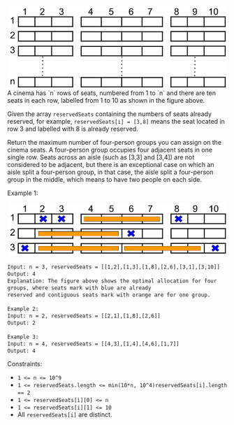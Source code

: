 <img src="./cinema_seats_1.png" alt="Cinema Seats">
A cinema has `n` rows of seats, numbered from 1 to `n` and there are ten seats in each row, labelled from 
1 to 10 as shown in the figure above.

Given the array `reservedSeats` containing the numbers of seats already reserved, for example, `reservedSeats[i] = [3,8]` means the seat located in row 3 and labelled with 8 is already reserved.

Return the maximum number of four-person groups you can assign on the cinema seats. A four-person group occupies four adjacent seats in one single row. Seats across an aisle (such as [3,3] and [3,4]) are not considered to be adjacent, but there is an exceptional case on which an aisle split a four-person group, in that case, the aisle split a four-person group in the middle, which means to have two people on each side.

Example 1:

<img src="./cinema_seats_3.png" alt="example 1">

```
Input: n = 3, reservedSeats = [[1,2],[1,3],[1,8],[2,6],[3,1],[3,10]]
Output: 4
Explanation: The figure above shows the optimal allocation for four groups, where seats mark with blue are already 
reserved and contiguous seats mark with orange are for one group.

Example 2:
Input: n = 2, reservedSeats = [[2,1],[1,8],[2,6]]
Output: 2

Example 3:
Input: n = 4, reservedSeats = [[4,3],[1,4],[4,6],[1,7]]
Output: 4
```

Constraints:

- `1 <= n <= 10^9`
- `1 <= reservedSeats.length <= min(10*n, 10^4)reservedSeats[i].length == 2`
- `1 <= reservedSeats[i][0] <= n`
- `1 <= reservedSeats[i][1] <= 10`
- All `reservedSeats[i]` are distinct.
